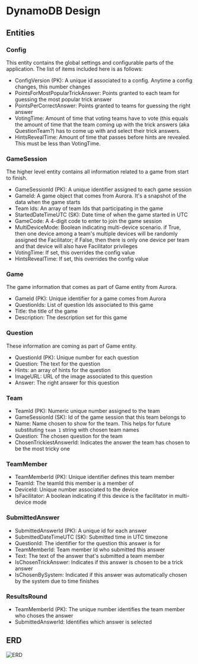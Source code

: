 # DynamoDB Design

## Entities

### Config

This entity contains the global settings and configurable parts of the application. The list of items included here is as follows:

- ConfigVersion (PK): A unique id associated to a config. Anytime a config changes, this number changes
- PointsForMostPopularTrickAnswer: Points granted to each team for guessing the most popular trick answer
- PointsPerCorrectAnswer: Points granted to teams for guessing the right answer
- VotingTime: Amount of time that voting teams have to vote (this equals the amount of time that the team coming up with the trick answers (aka QuestionTeam?) has to come up with and select their trick answers.
- HintsRevealTime: Amount of time that passes before hints are revealed. This must be less than VotingTime.

### GameSession

The higher level entity contains all information related to a game from start to finish.

- GameSessionId (PK): A unique identifier assigned to each game session
- GameId: A game object that comes from Aurora. It's a snapshot of the data when the game starts
- Team Ids: An array of team Ids that participating in the game
- StartedDateTimeUTC (SK): Date time of when the game started in UTC
- GameCode: A 4-digit code to enter to join the game session
- MultiDeviceMode: Boolean indicating multi-device scenario. if True, then one device among a team's multiple devices will be randomly assigned the Facilitator; if False, then there is only one device per team and that device will also have Facilitator privileges
- VotingTime: If set, this overrides the config value
- HintsRevealTime: If set, this overrides the config value

### Game

The game information that comes as part of Game entity from Aurora.

- GameId (PK): Unique identifier for a game comes from Aurora
- QuestionIds: List of question Ids associated to this game
- Title: the title of the game
- Description: The description set for this game

### Question

These information are coming as part of Game entity.

- QuestionId (PK): Unique number for each question
- Question: The text for the question
- Hints: an array of hints for the question
- ImageURL: URL of the image associated to this question
- Answer: The right answer for this question

### Team

- TeamId (PK): Numeric unique number assigned to the team
- GameSessionId (SK): Id of the game session that this team belongs to
- Name: Name chosen to show for the team. This helps for future substituting `team 1` string with chosen team names
- Question: The chosen question for the team
- ChosenTrickiestAnswerId: Indicates the answer the team has chosen to be the most tricky one

### TeamMember

- TeamMemberId (PK): Unique identifier defines this team member
- TeamId: The teamId this member is a member of
- DeviceId: Unique number associated to the device
- IsFacilitator: A boolean indicating if this device is the facilitator in multi-device mode

### SubmittedAnswer

- SubmittedAnswerId (PK): A unique id for each answer
- SubmittedDateTimeUTC (SK): Submitted time in UTC timezone
- QuestionId: The identifier for the question this answer is for
- TeamMemberId: Team member Id who submitted this answer
- Text: The text of the answer that's submitted a team member
- IsChosenTrickAnswer: Indicates if this answer is chosen to be a trick answer
- IsChosenBySystem: Indicated if this answer was automatically chosen by the system due to time finishes

### ResultsRound

- TeamMemberId (PK): The unique number identifies the team member who choses the answer
- SubmittedAnswerId: Identifies which answer is selected

## ERD

![ERD](https://raw.githubusercontent.com/rightoneducation/righton-app/3e78f0f09a6df31ee41267289b6ac6d073cd6348/docs/mobile/game-session/img/ERD.png)
